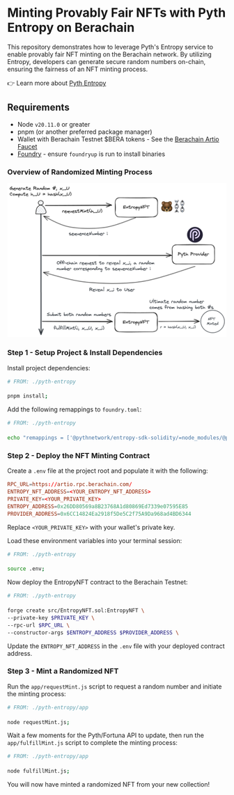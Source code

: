 # Minting Provably Fair NFTs with Pyth Entropy on Berachain

This repository demonstrates how to leverage Pyth's Entropy service to enable provably fair NFT minting on the Berachain network. By utilizing Entropy, developers can generate secure random numbers on-chain, ensuring the fairness of an NFT minting process.

👉 Learn more about [Pyth Entropy](https://docs.pyth.network/entropy)

## Requirements

- Node `v20.11.0` or greater
- pnpm (or another preferred package manager)
- Wallet with Berachain Testnet $BERA tokens - See the [Berachain Artio Faucet](https://artio.faucet.berachain.com)
- [Foundry](https://book.getfoundry.sh/getting-started/installation) - ensure `foundryup` is run to install binaries

### Overview of Randomized Minting Process

![image](./README/pyth-entropy-flow.png)

### Step 1 - Setup Project & Install Dependencies

Install project dependencies:

```bash
# FROM: ./pyth-entropy

pnpm install;
```

Add the following remappings to `foundry.toml`:

```bash
# FROM: ./pyth-entropy

echo "remappings = ['@pythnetwork/entropy-sdk-solidity/=node_modules/@pythnetwork/entropy-sdk-solidity', '@openzeppelin/contracts/=node_modules/@openzeppelin/contracts']" >> ./foundry.toml
```

### Step 2 - Deploy the NFT Minting Contract

Create a `.env` file at the project root and populate it with the following:

```toml
RPC_URL=https://artio.rpc.berachain.com/
ENTROPY_NFT_ADDRESS=<YOUR_ENTROPY_NFT_ADDRESS>
PRIVATE_KEY=<YOUR_PRIVATE_KEY>
ENTROPY_ADDRESS=0x26DD80569a8B23768A1d80869Ed7339e07595E85
PROVIDER_ADDRESS=0x6CC14824Ea2918f5De5C2f75A9Da968ad4BD6344
```

Replace `<YOUR_PRIVATE_KEY>` with your wallet's private key.

Load these environment variables into your terminal session:

```bash
# FROM: ./pyth-entropy

source .env;
```

Now deploy the EntropyNFT contract to the Berachain Testnet:

```bash
# FROM: ./pyth-entropy

forge create src/EntropyNFT.sol:EntropyNFT \
--private-key $PRIVATE_KEY \
--rpc-url $RPC_URL \
--constructor-args $ENTROPY_ADDRESS $PROVIDER_ADDRESS \
```

Update the `ENTROPY_NFT_ADDRESS` in the `.env` file with your deployed contract address.

### Step 3 - Mint a Randomized NFT

Run the `app/requestMint.js` script to request a random number and initiate the minting process:

```bash
# FROM: ./pyth-entropy/app

node requestMint.js;
```

Wait a few moments for the Pyth/Fortuna API to update, then run the `app/fulfillMint.js` script to complete the minting process:

```bash
# FROM: ./pyth-entropy/app

node fulfillMint.js;
```

You will now have minted a randomized NFT from your new collection!
